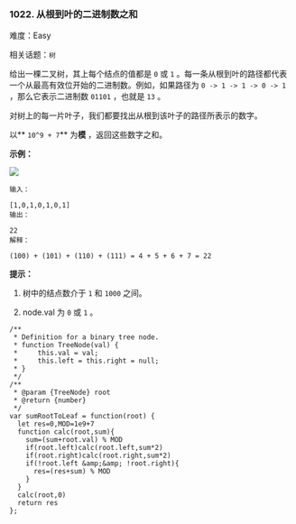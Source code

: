### 1022. 从根到叶的二进制数之和

难度：Easy

相关话题：`树`

给出一棵二叉树，其上每个结点的值都是 `0` 或 `1` 。每一条从根到叶的路径都代表一个从最高有效位开始的二进制数。例如，如果路径为 `0 -> 1 -> 1 -> 0 -> 1` ，那么它表示二进制数 `01101` ，也就是 `13` 。



对树上的每一片叶子，我们都要找出从根到该叶子的路径所表示的数字。



以** `10^9 + 7`** 为**模** ，返回这些数字之和。







**示例：** 



![](https://assets.leetcode-cn.com/aliyun-lc-upload/uploads/2019/04/05/sum-of-root-to-leaf-binary-numbers.png)






```
输入：

[1,0,1,0,1,0,1]
输出：

22
解释：

(100) + (101) + (110) + (111) = 4 + 5 + 6 + 7 = 22

```






**提示：** 




1. 树中的结点数介于  `1`  和  `1000`  之间。

2. node.val 为 `0`  或 `1` 。






```
/**
 * Definition for a binary tree node.
 * function TreeNode(val) {
 *     this.val = val;
 *     this.left = this.right = null;
 * }
 */
/**
 * @param {TreeNode} root
 * @return {number}
 */
var sumRootToLeaf = function(root) {
  let res=0,MOD=1e9+7
  function calc(root,sum){
    sum=(sum+root.val) % MOD
    if(root.left)calc(root.left,sum*2)
    if(root.right)calc(root.right,sum*2)
    if(!root.left &amp;&amp; !root.right){
      res=(res+sum) % MOD
    }
  }
  calc(root,0)
  return res
};



```

